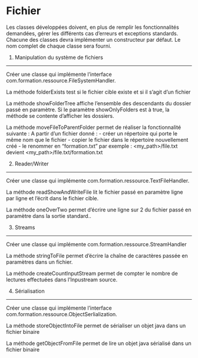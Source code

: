 Fichier
=======
Les classes développées doivent, en plus de remplir les fonctionnalités demandées, gérer les différents cas d’erreurs et exceptions standards. Chacune des classes devra implémenter un constructeur par défaut. Le nom complet de chaque classe sera fourni.

1) Manipulation du système de fichiers
--------------------
Créer une classe qui implémente l’interface com.formation.ressource.FileSystemHandler.

La méthode folderExists test si le fichier cible existe et si il s’agit d’un fichier

La méthode showFolderTree affiche l’ensemble des descendants du dossier passé en paramètre. Si le paramètre showOnlyFolders est à true, la méthode se contente d’afficher les dossiers.

La méthode moveFileToParentFolder permet de réaliser la fonctionnalité suivante : 
A partir d’un fichier donné :
	- créer un répertoire qui porte le même nom que le fichier
	- copier le fichier dans le répertoire nouvellement créé
	- le renommer en “formation.txt”
par exemple : 
	<my_path>/file.txt devient <my_path>/file.txt/formation.txt
	
2) Reader/Writer
--------------------
Créer une classe qui implémente com.formation.ressource.TextFileHandler.

La méthode readShowAndWriteFile lit le fichier passé en paramètre ligne par ligne et l’écrit dans le fichier cible.

La méthode oneOverTwo permet d’écrire une ligne sur 2 du fichier passé en paramètre dans la sortie standard..

3) Streams
--------------------
Créer une classe qui implémente com.formation.ressource.StreamHandler

La méthode stringToFile permet d’écrire la chaîne de caractères passée en paramètres dans un fichier.

La méthode createCountInputStream permet de compter le nombre de lectures effectuées dans l’Inpustream source.

4) Sérialisation
--------------------
Créer une classe qui implémente l’interface com.formation.ressource.ObjectSerlialization.

La méthode storeObjectIntoFile permet de sérialiser un objet java dans un fichier binaire

La méthode getObjectFromFile permet de lire un objet java sérialisé dans un fichier binaire

